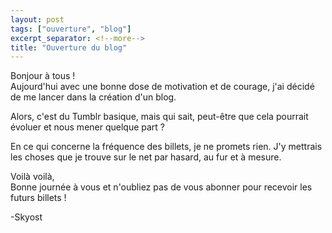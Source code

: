 ```yaml
---
layout: post
tags: ["ouverture", "blog"]
excerpt_separator: <!--more-->
title: "Ouverture du blog"
---
```


Bonjour à tous !<br />
Aujourd'hui avec une bonne dose de motivation et de courage, j'ai décidé de me lancer dans la création d'un blog.

Alors, c'est du Tumblr basique, mais qui sait, peut-être que cela pourrait évoluer et nous mener quelque part ?

En ce qui concerne la fréquence des billets, je ne promets rien. J'y mettrais les choses que je trouve sur le net par hasard, au fur et à mesure.

Voilà voilà,<br />
Bonne journée à vous et n'oubliez pas de vous abonner pour recevoir les futurs billets !

-Skyost
